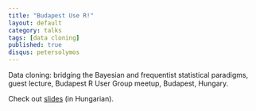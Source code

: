 ```yaml
---
title: "Budapest Use R!"
layout: default
category: talks
tags: [data cloning]
published: true
disqus: petersolymos
---
```


Data cloning: bridging the Bayesian and frequentist statistical paradigms, guest lecture,
Budapest R User Group meetup, Budapest, Hungary.

Check out [slides](http://www.slideshare.net/psolymos/burnsolymosadatklonozas-20140716solymos) (in Hungarian).

